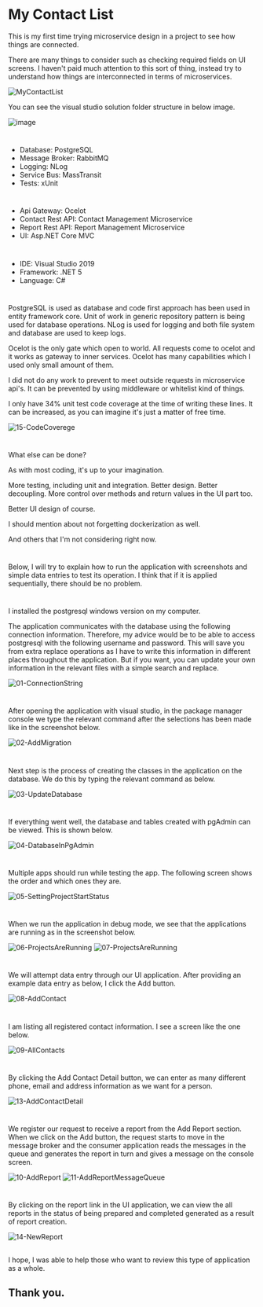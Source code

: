 # My Contact List
This is my first time trying microservice design in a project to see how things are connected.

There are many things to consider such as checking required fields on UI screens.
I haven't paid much attention to this sort of thing, instead try to understand how things are interconnected in terms of microservices.

![MyContactList](https://user-images.githubusercontent.com/3499585/156147858-f956c37b-02c9-451e-8633-d011a875a650.png)

You can see the visual studio solution folder structure in below image.

![image](https://user-images.githubusercontent.com/3499585/156371042-e19fc19a-81a1-4d7b-85fe-cb8ebe4ebb03.png)

#

* Database: PostgreSQL
* Message Broker: RabbitMQ
* Logging: NLog
* Service Bus: MassTransit
* Tests: xUnit
#
* Api Gateway: Ocelot
* Contact Rest API: Contact Management Microservice
* Report Rest API: Report Management Microservice
* UI: Asp.NET Core MVC
#
* IDE: Visual Studio 2019
* Framework: .NET 5
* Language: C#
#

PostgreSQL is used as database and code first approach has been used in entity framework core. Unit of work in generic repository pattern is being used for database operations. NLog is used for logging and both file system and database are used to keep logs.

Ocelot is the only gate which open to world. All requests come to ocelot and it works as gateway to inner services. Ocelot has many capabilities which I used only small amount of them.

I did not do any work to prevent to meet outside requests in microservice api's. It can be prevented by using middleware or whitelist kind of things.

I only have 34% unit test code coverage at the time of writing these lines. It can be increased, as you can imagine it's just a matter of free time.

![15-CodeCoverege](https://user-images.githubusercontent.com/3499585/156454196-f2228672-8ab2-4395-8cdf-9e92cf07d5c3.png)
#
What else can be done?

As with most coding, it's up to your imagination.

More testing, including unit and integration.
Better design.
Better decoupling.
More control over methods and return values in the UI part too.

Better UI design of course.

I should mention about not forgetting dockerization as well.

And others that I'm not considering right now.
#
Below, I will try to explain how to run the application with screenshots and simple data entries to test its operation. I think that if it is applied sequentially, there should be no problem.
#
I installed the postgresql windows version on my computer.

The application communicates with the database using the following connection information. Therefore, my advice would be to be able to access postgresql with the following username and password. This will save you from extra replace operations as I have to write this information in different places throughout the application. But if you want, you can update your own information in the relevant files with a simple search and replace.

![01-ConnectionString](https://user-images.githubusercontent.com/3499585/156454645-d757be70-e044-480b-b114-7f3faef4d5d7.png)
#
After opening the application with visual studio, in the package manager console we type the relevant command after the selections has been made like in the screenshot below.

![02-AddMigration](https://user-images.githubusercontent.com/3499585/156454707-5b211826-5f5d-490c-880b-a39eb3295c5b.png)
#
Next step is the process of creating the classes in the application on the database. We do this by typing the relevant command as below.

![03-UpdateDatabase](https://user-images.githubusercontent.com/3499585/156454916-6d5b54df-cb88-4597-b152-ceac5d48edbd.png)
#
If everything went well, the database and tables created with pgAdmin can be viewed. This is shown below.

![04-DatabaseInPgAdmin](https://user-images.githubusercontent.com/3499585/156454975-7de1a777-a846-4372-9379-3407080bcebc.png)
#
Multiple apps should run while testing the app. The following screen shows the order and which ones they are.

![05-SettingProjectStartStatus](https://user-images.githubusercontent.com/3499585/156455029-d2d2808d-afaf-4aef-9f6a-ffe93cafb3ba.png)
#
When we run the application in debug mode, we see that the applications are running as in the screenshot below.

![06-ProjectsAreRunning](https://user-images.githubusercontent.com/3499585/156455079-28800fc4-d5ec-45f7-8f46-b9b8dd01496f.png)
![07-ProjectsAreRunning](https://user-images.githubusercontent.com/3499585/156455118-78414489-c2c8-42dc-8db4-279220e8a17b.png)
#
We will attempt data entry through our UI application. After providing an example data entry as below, I click the Add button.

![08-AddContact](https://user-images.githubusercontent.com/3499585/156455151-c726f009-7132-497b-beb7-069d2aaba439.png)
#
I am listing all registered contact information. I see a screen like the one below.

![09-AllContacts](https://user-images.githubusercontent.com/3499585/156455214-35ba3772-2d2d-470e-9376-ae11ec43d491.png)
#
By clicking the Add Contact Detail button, we can enter as many different phone, email and address information as we want for a person.

![13-AddContactDetail](https://user-images.githubusercontent.com/3499585/156455264-5162c478-abe0-46d8-a5a9-4da389760b73.png)
#
We register our request to receive a report from the Add Report section. When we click on the Add button, the request starts to move in the message broker and the consumer application reads the messages in the queue and generates the report in turn and gives a message on the console screen.

![10-AddReport](https://user-images.githubusercontent.com/3499585/156455318-b265c312-747e-4d07-be5c-90972fde361f.png)
![11-AddReportMessageQueue](https://user-images.githubusercontent.com/3499585/156455363-4e7bb513-732c-4a27-b505-529279b0c950.png)
#
By clicking on the report link in the UI application, we can view the all reports in the status of being prepared and completed generated as a result of report creation.

![14-NewReport](https://user-images.githubusercontent.com/3499585/156455420-ad04a4ce-02f0-476f-bcfe-7dff0ec02123.png)

## 
I hope, I was able to help those who want to review this type of application as a whole.

## Thank you.
